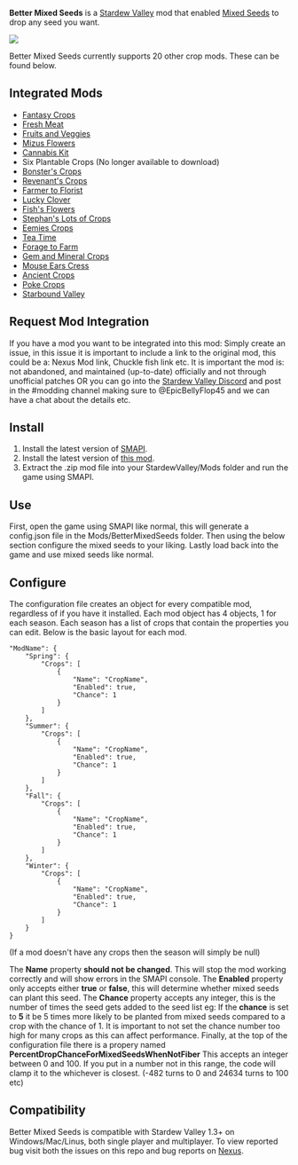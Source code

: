 ﻿**Better Mixed Seeds** is a [Stardew Valley](http://stardewvalley.net/) mod that enabled [Mixed Seeds](https://stardewvalleywiki.com/Mixed_Seeds) to drop any seed you want.

![](pics/greenhouse.png)

Better Mixed Seeds currently supports 20 other crop mods. These can be found below.

## Integrated Mods
* [Fantasy Crops](https://www.nexusmods.com/stardewvalley/mods/1610)
* [Fresh Meat](https://www.nexusmods.com/stardewvalley/mods/1721)
* [Fruits and Veggies](https://www.nexusmods.com/stardewvalley/mods/1598)
* [Mizus Flowers](https://www.nexusmods.com/stardewvalley/mods/2028)
* [Cannabis Kit](https://www.nexusmods.com/stardewvalley/mods/1741)
* Six Plantable Crops (No longer available to download)
* [Bonster's Crops](https://www.nexusmods.com/stardewvalley/mods/3438)
* [Revenant's Crops](https://www.nexusmods.com/stardewvalley/mods/1663)
* [Farmer to Florist](https://www.nexusmods.com/stardewvalley/mods/2075)
* [Lucky Clover](https://www.nexusmods.com/stardewvalley/mods/3568)
* [Fish's Flowers](https://www.nexusmods.com/stardewvalley/mods/3553)
* [Stephan's Lots of Crops](https://www.nexusmods.com/stardewvalley/mods/3171)
* [Eemies Crops](https://www.nexusmods.com/stardewvalley/mods/3523)
* [Tea Time](https://www.nexusmods.com/stardewvalley/mods/2607)
* [Forage to Farm](https://www.nexusmods.com/stardewvalley/mods/2815)
* [Gem and Mineral Crops](https://www.nexusmods.com/stardewvalley/mods/3395)
* [Mouse Ears Cress](https://www.nexusmods.com/stardewvalley/mods/4401)
* [Ancient Crops](https://www.nexusmods.com/stardewvalley/mods/4472)
* [Poke Crops](https://www.nexusmods.com/stardewvalley/mods/2065)
* [Starbound Valley](https://www.nexusmods.com/stardewvalley/mods/2046)

## Request Mod Integration
If you have a mod you want to be integrated into this mod: Simply create an issue, in this issue it is important to include a link to the original mod, this could be a: Nexus Mod link, Chuckle fish link etc. It is important the mod is: not abandoned, and maintained (up-to-date) officially and not through unofficial patches OR you can go into the [Stardew Valley Discord](https://www.discordapp.com/invite/stardewvalley) and post in the #modding channel making sure to @EpicBellyFlop45 and we can have a chat about the details etc.

## Install
1. Install the latest version of [SMAPI](https://www.nexusmods.com/stardewvalley/mods/2400).
2. Install the latest version of [this mod](https://www.nexusmods.com/stardewvalley/mods/3012).
3. Extract the .zip mod file into your StardewValley/Mods folder and run the game using SMAPI.

## Use
First, open the game using SMAPI like normal, this will generate a config.json file in the Mods/BetterMixedSeeds folder.
Then using the below section configure the mixed seeds to your liking.
Lastly load back into the game and use mixed seeds like normal.

## Configure
The configuration file creates an object for every compatible mod, regardless of if you have it installed. Each mod object has 4 objects, 1 for each season. Each season has a list of crops that contain the properties you can edit. Below is the basic layout for each mod.

    "ModName": {
        "Spring": {
            "Crops": [
                {
                    "Name": "CropName",
                    "Enabled": true,
                    "Chance": 1
                }
            ]
        },
        "Summer": {
            "Crops": [
                {
                    "Name": "CropName",
                    "Enabled": true,
                    "Chance": 1
                }
            ]   
        },
        "Fall": {
            "Crops": [
                {
                    "Name": "CropName",
                    "Enabled": true,
                    "Chance": 1
                }
            ]
        },
        "Winter": {
            "Crops": [
                {
                    "Name": "CropName",
                    "Enabled": true,
                    "Chance": 1
                }
            ]
        }
    }
(If a mod doesn't have any crops then the season will simply be null)

The **Name** property **should not be changed**. This will stop the mod working correctly and will show errors in the SMAPI console.
The **Enabled** property only accepts either **true** or **false**, this will determine whether mixed seeds can plant this seed.
The **Chance** property accepts any integer, this is the number of times the seed gets added to the seed list eg: If the **chance** is set to **5** it be 5 times more likely to be planted from mixed seeds compared to a crop with the chance of 1. It is important to not set the chance number too high for many crops as this can affect performance.
Finally, at the top of the configuration file there is a propery named **PercentDropChanceForMixedSeedsWhenNotFiber** This accepts an integer between 0 and 100. If you put in a number not in this range, the code will clamp it to the whichever is closest. (-482 turns to 0 and 24634 turns to 100 etc) 

## Compatibility
Better Mixed Seeds is compatible with Stardew Valley 1.3+ on Windows/Mac/Linus, both single player and multiplayer. To view reported bug visit both the issues on this repo and bug reports on [Nexus](https://www.nexusmods.com/stardewvalley/mods/3012?tab=bugs).
